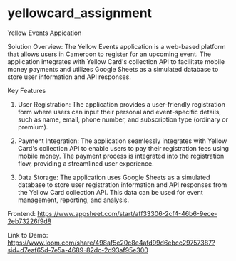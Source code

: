 # yellowcard_assignment
Yellow Events Appication

Solution Overview: The Yellow Events application is a web-based platform that allows users in Cameroon to register for an upcoming event. The application integrates with Yellow Card's collection API to facilitate mobile money payments and utilizes Google Sheets as a simulated database to store user information and API responses.

Key Features
1.	User Registration: The application provides a user-friendly registration form where users can input their personal and event-specific details, such as name, email, phone number, and subscription type (ordinary or premium).
   
2.	Payment Integration: The application seamlessly integrates with Yellow Card's collection API to enable users to pay their registration fees using mobile money. The payment process is integrated into the registration flow, providing a streamlined user experience.
  
3.	Data Storage: The application uses Google Sheets as a simulated database to store user registration information and API responses from the Yellow Card collection API. This data can be used for event management, reporting, and analysis.

Frontend: https://www.appsheet.com/start/aff33306-2cf4-46b6-9ece-2eb73226f9d8

Link to Demo: https://www.loom.com/share/498af5e20c8e4afd99d6ebcc29757387?sid=d7eaf65d-7e5a-4689-82dc-2d93af95e300
